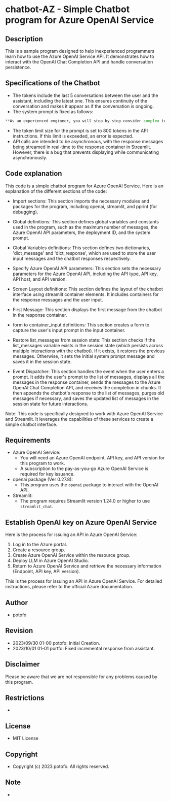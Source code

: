 # chatbot-AZ - Simple Chatbot program for Azure OpenAI Service

## Description
This is a sample program designed to help inexperienced programmers learn how to use the Azure OpenAI Service API. It demonstrates how to interact with the OpenAI Chat Completion API and handle conversation persistence.

## Specifications of the Chatbot

- The tokens include the last 5 conversations between the user and the assistant, including the latest one. This ensures continuity of the conversation and makes it appear as if the conversation is ongoing.
- The system prompt is fixed as follows:

```python
**As an experienced engineer, you will step-by-step consider complex technical problems, answer questions and provide advice.**

```

- The token limit size for the prompt is set to 800 tokens in the API instructions. If this limit is exceeded, an error is expected.
- API calls are intended to be asynchronous, with the response messages being streamed in real-time to the response container in Streamlit. However, there is a bug that prevents displaying while communicating asynchronously.

## Code explanation
This code is a simple chatbot program for Azure OpenAI Service. Here is an explanation of the different sections of the code:

- Import sections: This section imports the necessary modules and packages for the program, including openai, streamlit, and pprint (for debugging).

- Global definitions: This section defines global variables and constants used in the program, such as the maximum number of messages, the Azure OpenAI API parameters, the deployment ID, and the system prompt.

- Global Variables definitions: This section defines two dictionaries, 'dict_message' and 'dict_response', which are used to store the user input messages and the chatbot responses respectively.

- Specify Azure OpenAI API parameters: This section sets the necessary parameters for the Azure OpenAI API, including the API type, API key, API host, and API version.

- Screen Layout definitions: This section defines the layout of the chatbot interface using streamlit container elements. It includes containers for the response messages and the user input.

- First Message: This section displays the first message from the chatbot in the response container.

- form to container_input definitions: This section creates a form to capture the user's input prompt in the input container.

- Restore list_messages from session state: This section checks if the list_messages variable exists in the session state (which persists across multiple interactions with the chatbot). If it exists, it restores the previous messages. Otherwise, it sets the initial system prompt message and saves it in the session state.

- Event Dispatcher: This section handles the event when the user enters a prompt. It adds the user's prompt to the list of messages, displays all the messages in the response container, sends the messages to the Azure OpenAI Chat Completion API, and receives the completion in chunks. It then appends the chatbot's response to the list of messages, purges old messages if necessary, and saves the updated list of messages in the session state for future interactions.

Note: This code is specifically designed to work with Azure OpenAI Service and Streamlit. It leverages the capabilities of these services to create a simple chatbot interface.

## Requirements
- Azure OpenAI Service:
  - You will need an Azure OpenAI endpoint, API key, and API version for this program to work.
  - A subscription to the pay-as-you-go Azure OpenAI Service is required for key issuance.
- openai package (Ver 0.27.8):
  - This program uses the `openai` package to interact with the OpenAI API.
- Streamlit:
  - The program requires Streamlit version 1.24.0 or higher to use `streamlit_chat`.

## Establish OpenAI key on Azure OpenAI Service
Here is the process for issuing an API in Azure OpenAI Service:

1. Log in to the Azure portal.
2. Create a resource group.
3. Create Azure OpenAI Service within the resource group.
4. Deploy LLM in Azure OpenAI Studio.
5. Return to Azure OpenAI Service and retrieve the necessary information
   (Endpoint, API key, API version).

This is the process for issuing an API in Azure OpenAI Service. For detailed instructions, please refer to the official Azure documentation.

## Author
- potofo

## Revision
- 2023/09/30 01-00 potofo: Initial Creation.
- 2023/10/01 01-01 portfo: Fixed incremental response from assistant.

## Disclaimer
Please be aware that we are not responsible for any problems caused by this program.

## Restrictions
-

## License
- MIT License

## Copyright
- Copyright (c) 2023 potofo. All rights reserved.

## Note
-